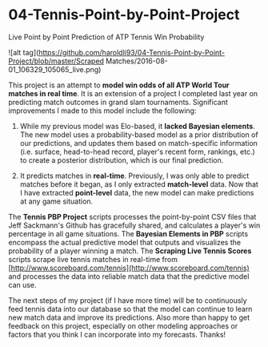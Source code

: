 # 04-Tennis-Point-by-Point-Project
Live Point by Point Prediction of ATP Tennis Win Probability

![alt tag](https://github.com/haroldli93/04-Tennis-Point-by-Point-Project/blob/master/Scraped Matches/2016-08-01_106329_105065_live.png)

This project is an attempt to <b>model win odds of all ATP World Tour matches in real time</b>. It is an extension of a project I completed last year on predicting match outcomes in grand slam tournaments. Significant improvements I made to this model include the following:

1. While my previous model was Elo-based, it <b>lacked Bayesian elements</b>. The new model uses a probability-based model as a prior distribution of our predictions, and updates them based on match-specific information (i.e. surface, head-to-head record, player's recent form, rankings, etc.) to create a posterior distribution, which is our final prediction.

2. It predicts matches in <b>real-time</b>. Previously, I was only able to predict matches before it began, as I only extracted <b>match-level</b> data. Now that I have extracted <b>point-level</b> data, the new model can make predictions at any game situation.

The <b>Tennis PBP Project</b> scripts processes the point-by-point CSV files that Jeff Sackmann's Github has gracefully shared, and calculates a player's win percentage in all game situations. The <b>Bayesian Elements in PBP</b> scripts encompass the actual predictive model that outputs and visualizes the probability of a player winning a match. The <b>Scraping Live Tennis Scores</b> scripts scrape live tennis matches in real-time from [http://www.scoreboard.com/tennis](http://www.scoreboard.com/tennis) and processes the data into reliable match data that the predictive model can use.

The next steps of my project (if I have more time) will be to continuously feed tennis data into our database so that the model can continue to learn new match data and improve its predictions. Also more than happy to get feedback on this project, especially on other modeling approaches or factors that you think I can incorporate into my forecasts. Thanks!
